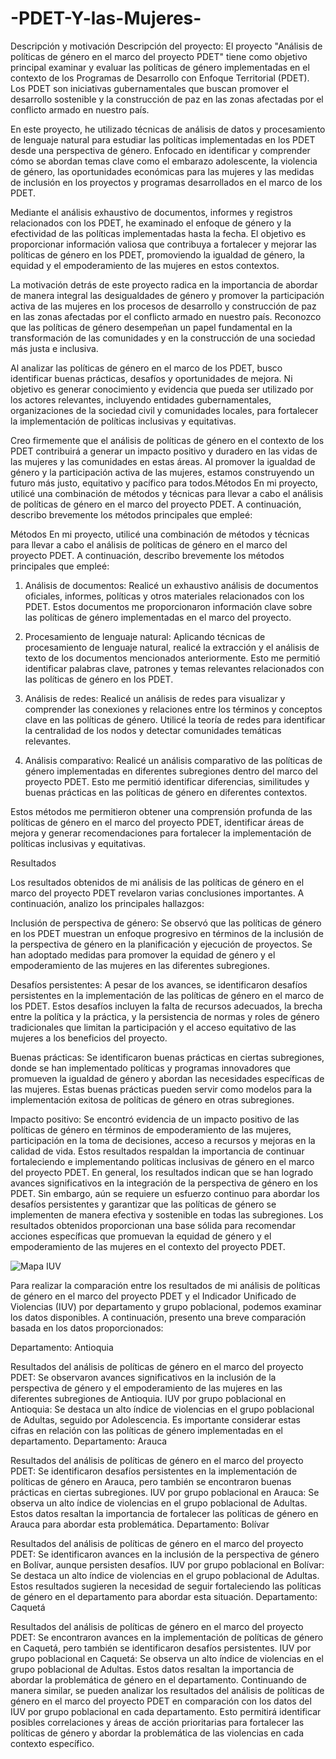 # -PDET-Y-las-Mujeres-
Descripción y motivación
Descripción del proyecto: El proyecto "Análisis de políticas de género en el marco del proyecto PDET" tiene como objetivo principal examinar y evaluar las políticas de género implementadas en el contexto de los Programas de Desarrollo con Enfoque Territorial (PDET). Los PDET son iniciativas gubernamentales que buscan promover el desarrollo sostenible y la construcción de paz en las zonas afectadas por el conflicto armado en nuestro país.

En este proyecto, he utilizado técnicas de análisis de datos y procesamiento de lenguaje natural para estudiar las políticas implementadas en los PDET desde una perspectiva de género. Enfocado en identificar y comprender cómo se abordan temas clave como el embarazo adolescente, la violencia de género, las oportunidades económicas para las mujeres y las medidas de inclusión en los proyectos y programas desarrollados en el marco de los PDET.

Mediante el análisis exhaustivo de documentos, informes y registros relacionados con los PDET, he examinado el enfoque de género y la efectividad de las políticas implementadas hasta la fecha. El objetivo es proporcionar información valiosa que contribuya a fortalecer y mejorar las políticas de género en los PDET, promoviendo la igualdad de género, la equidad y el empoderamiento de las mujeres en estos contextos.

La motivación detrás de este proyecto radica en la importancia de abordar de manera integral las desigualdades de género y promover la participación activa de las mujeres en los procesos de desarrollo y construcción de paz en las zonas afectadas por el conflicto armado en nuestro país. Reconozco que las políticas de género desempeñan un papel fundamental en la transformación de las comunidades y en la construcción de una sociedad más justa e inclusiva.

Al analizar las políticas de género en el marco de los PDET, busco identificar buenas prácticas, desafíos y oportunidades de mejora. Ni objetivo es generar conocimiento y evidencia que pueda ser utilizado por los actores relevantes, incluyendo entidades gubernamentales, organizaciones de la sociedad civil y comunidades locales, para fortalecer la implementación de políticas inclusivas y equitativas.

Creo firmemente que el análisis de políticas de género en el contexto de los PDET contribuirá a generar un impacto positivo y duradero en las vidas de las mujeres y las comunidades en estas áreas. Al promover la igualdad de género y la participación activa de las mujeres, estamos construyendo un futuro más justo, equitativo y pacífico para todos.Métodos
En mi proyecto, utilicé una combinación de métodos y técnicas para llevar a cabo el análisis de políticas de género en el marco del proyecto PDET. A continuación, describo brevemente los métodos principales que empleé:

Métodos
En mi proyecto, utilicé una combinación de métodos y técnicas para llevar a cabo el análisis de políticas de género en el marco del proyecto PDET. A continuación, describo brevemente los métodos principales que empleé:

1. Análisis de documentos: Realicé un exhaustivo análisis de documentos oficiales, informes, políticas y otros materiales relacionados con los PDET. Estos documentos me proporcionaron información clave sobre las políticas de género implementadas en el marco del proyecto.

2. Procesamiento de lenguaje natural: Aplicando técnicas de procesamiento de lenguaje natural, realicé la extracción y el análisis de texto de los documentos mencionados anteriormente. Esto me permitió identificar palabras clave, patrones y temas relevantes relacionados con las políticas de género en los PDET.


3. Análisis de redes: Realicé un análisis de redes para visualizar y comprender las conexiones y relaciones entre los términos y conceptos clave en las políticas de género. Utilicé la teoría de redes para identificar la centralidad de los nodos y detectar comunidades temáticas relevantes.


5. Análisis comparativo: Realicé un análisis comparativo de las políticas de género implementadas en diferentes subregiones dentro del marco del proyecto PDET. Esto me permitió identificar diferencias, similitudes y buenas prácticas en las políticas de género en diferentes contextos.

Estos métodos me permitieron obtener una comprensión profunda de las políticas de género en el marco del proyecto PDET, identificar áreas de mejora y generar recomendaciones para fortalecer la implementación de políticas inclusivas y equitativas.

Resultados

Los resultados obtenidos de mi análisis de las políticas de género en el marco del proyecto PDET revelaron varias conclusiones importantes. A continuación, analizo los principales hallazgos:

Inclusión de perspectiva de género: Se observó que las políticas de género en los PDET muestran un enfoque progresivo en términos de la inclusión de la perspectiva de género en la planificación y ejecución de proyectos. Se han adoptado medidas para promover la equidad de género y el empoderamiento de las mujeres en las diferentes subregiones.

Desafíos persistentes: A pesar de los avances, se identificaron desafíos persistentes en la implementación de las políticas de género en el marco de los PDET. Estos desafíos incluyen la falta de recursos adecuados, la brecha entre la política y la práctica, y la persistencia de normas y roles de género tradicionales que limitan la participación y el acceso equitativo de las mujeres a los beneficios del proyecto.

Buenas prácticas: Se identificaron buenas prácticas en ciertas subregiones, donde se han implementado políticas y programas innovadores que promueven la igualdad de género y abordan las necesidades específicas de las mujeres. Estas buenas prácticas pueden servir como modelos para la implementación exitosa de políticas de género en otras subregiones.

Impacto positivo: Se encontró evidencia de un impacto positivo de las políticas de género en términos de empoderamiento de las mujeres, participación en la toma de decisiones, acceso a recursos y mejoras en la calidad de vida. Estos resultados respaldan la importancia de continuar fortaleciendo e implementando políticas inclusivas de género en el marco del proyecto PDET.
En general, los resultados indican que se han logrado avances significativos en la integración de la perspectiva de género en los PDET. Sin embargo, aún se requiere un esfuerzo continuo para abordar los desafíos persistentes y garantizar que las políticas de género se implementen de manera efectiva y sostenible en todas las subregiones. Los resultados obtenidos proporcionan una base sólida para recomendar acciones específicas que promuevan la equidad de género y el empoderamiento de las mujeres en el contexto del proyecto PDET.


<!DOCTYPE html>
<html>
<head>
  <title>Subir imagen en HTML</title>
</head>
<body>
  <img src="Mapas por Subregiones/Mapa_IUV.png" alt="Mapa IUV">
</body>
</html>









Para realizar la comparación entre los resultados de mi análisis de políticas de género en el marco del proyecto PDET y el Indicador Unificado de Violencias (IUV) por departamento y grupo poblacional, podemos examinar los datos disponibles. A continuación, presento una breve comparación basada en los datos proporcionados:

Departamento: Antioquia

Resultados del análisis de políticas de género en el marco del proyecto PDET: Se observaron avances significativos en la inclusión de la perspectiva de género y el empoderamiento de las mujeres en las diferentes subregiones de Antioquia.
IUV por grupo poblacional en Antioquia: Se destaca un alto índice de violencias en el grupo poblacional de Adultas, seguido por Adolescencia. Es importante considerar estas cifras en relación con las políticas de género implementadas en el departamento.
Departamento: Arauca

Resultados del análisis de políticas de género en el marco del proyecto PDET: Se identificaron desafíos persistentes en la implementación de políticas de género en Arauca, pero también se encontraron buenas prácticas en ciertas subregiones.
IUV por grupo poblacional en Arauca: Se observa un alto índice de violencias en el grupo poblacional de Adultas. Estos datos resaltan la importancia de fortalecer las políticas de género en Arauca para abordar esta problemática.
Departamento: Bolívar

Resultados del análisis de políticas de género en el marco del proyecto PDET: Se identificaron avances en la inclusión de la perspectiva de género en Bolívar, aunque persisten desafíos.
IUV por grupo poblacional en Bolívar: Se destaca un alto índice de violencias en el grupo poblacional de Adultas. Estos resultados sugieren la necesidad de seguir fortaleciendo las políticas de género en el departamento para abordar esta situación.
Departamento: Caquetá

Resultados del análisis de políticas de género en el marco del proyecto PDET: Se encontraron avances en la implementación de políticas de género en Caquetá, pero también se identificaron desafíos persistentes.
IUV por grupo poblacional en Caquetá: Se observa un alto índice de violencias en el grupo poblacional de Adultas. Estos datos resaltan la importancia de abordar la problemática de género en el departamento.
Continuando de manera similar, se pueden analizar los resultados del análisis de políticas de género en el marco del proyecto PDET en comparación con los datos del IUV por grupo poblacional en cada departamento. Esto permitirá identificar posibles correlaciones y áreas de acción prioritarias para fortalecer las políticas de género y abordar la problemática de las violencias en cada contexto específico.


